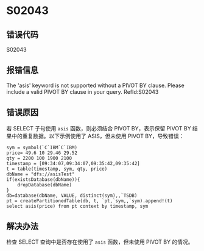 # S02043

## 错误代码

S02043

## 报错信息

The 'asis' keyword is not supported without a PIVOT BY clause. Please include a valid
PIVOT BY clause in your query. RefId:S02043

## 错误原因

若 SELECT 子句使用 `asis` 函数，则必须结合 PIVOT BY，表示保留 PIVOT BY 结果中的重复数据。以下示例使用了
ASIS，但未使用 PIVOT BY，导致错误：

```
sym = symbol(`C`IBM`C`IBM)
price= 49.6 10 29.46 29.52
qty = 2200 100 1900 2100
timestamp = [09:34:07,09:34:07,09:35:42,09:35:42]
t = table(timestamp, sym, qty, price)
dbName = "dfs://asisTest"
if(existsDatabase(dbName)){
	dropDatabase(dbName)
}
db=database(dbName, VALUE, distinct(sym),,`TSDB)
pt = createPartitionedTable(db, t, `pt,`sym,,`sym).append!(t)
select asis(price) from pt context by timestamp, sym
```

## 解决办法

检查 SELECT 查询中是否存在使用了 `asis` 函数，但未使用 PIVOT BY 的情况。

